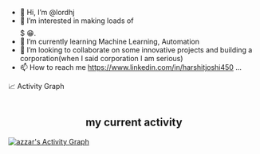 - 👋 Hi, I’m @lordhj
- 👀 I’m interested in making loads of $$$$$$$$$ 😁.
- 🌱 I’m currently learning Machine Learning, Automation
- 💞️ I’m looking to collaborate on some innovative projects and building a corporation(when I said corporation I am serious)
- 📫 How to reach me https://www.linkedin.com/in/harshitjoshi450 ...

<!---
lordhj/lordhj is a ✨ special ✨ repository because its `README.md` (this file) appears on your GitHub profile.
You can click the Preview link to take a look at your changes.
--->
<summary>📈 Activity Graph</summary>
  <br/>
  <h2 align="center"> my current activity </h2>
<a href="https://github.com/ashutosh00710/github-readme-activity-graph"><img alt="azzar's Activity Graph" src="https://activity-graph.herokuapp.com/graph?username=lordhj&bg_color=ffcfe9&color=9e4c98&line=9e4c98&point=403d3d&area=true&hide_border=true" /></a>
